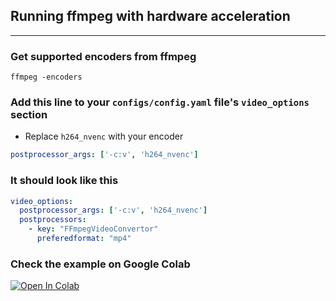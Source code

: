 ## Running ffmpeg with hardware acceleration
---

### Get supported encoders from ffmpeg
```shell
ffmpeg -encoders
```

### Add this line to your `configs/config.yaml` file's `video_options` section
- Replace `h264_nvenc` with your encoder
```yaml
postprocessor_args: ['-c:v', 'h264_nvenc']
```

### It should look like this
```yaml
video_options:
  postprocessor_args: ['-c:v', 'h264_nvenc']
  postprocessors: 
    - key: "FFmpegVideoConvertor"
      preferedformat: "mp4"
```

### Check the example on Google Colab
<a href="https://colab.research.google.com/drive/16dBProJTucW5P0whHgmTdFMkGm9x3T8c?usp=sharing" target="_parent"><img src="https://colab.research.google.com/assets/colab-badge.svg" alt="Open In Colab"/></a>

